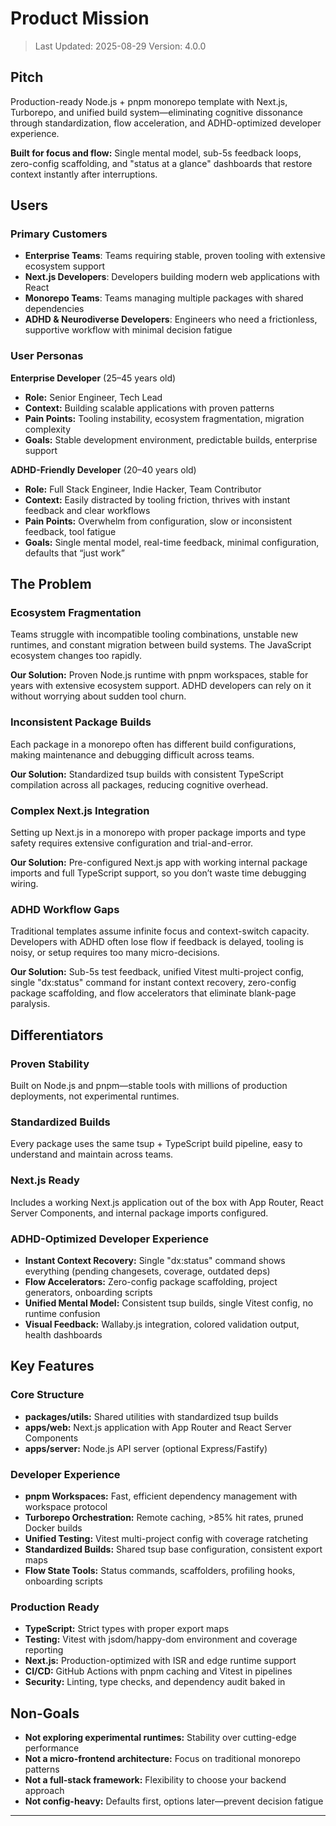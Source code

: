 # Product Mission

> Last Updated: 2025-08-29 Version: 4.0.0

## Pitch

Production-ready Node.js + pnpm monorepo template with Next.js, Turborepo, and unified build system—eliminating cognitive dissonance through standardization, flow acceleration, and ADHD-optimized developer experience.  

**Built for focus and flow:** Single mental model, sub-5s feedback loops, zero-config scaffolding, and "status at a glance" dashboards that restore context instantly after interruptions.

## Users

### Primary Customers

- **Enterprise Teams**: Teams requiring stable, proven tooling with extensive ecosystem support  
- **Next.js Developers**: Developers building modern web applications with React  
- **Monorepo Teams**: Teams managing multiple packages with shared dependencies  
- **ADHD & Neurodiverse Developers**: Engineers who need a frictionless, supportive workflow with minimal decision fatigue  

### User Personas

**Enterprise Developer** (25–45 years old)  
- **Role:** Senior Engineer, Tech Lead  
- **Context:** Building scalable applications with proven patterns  
- **Pain Points:** Tooling instability, ecosystem fragmentation, migration complexity  
- **Goals:** Stable development environment, predictable builds, enterprise support  

**ADHD-Friendly Developer** (20–40 years old)  
- **Role:** Full Stack Engineer, Indie Hacker, Team Contributor  
- **Context:** Easily distracted by tooling friction, thrives with instant feedback and clear workflows  
- **Pain Points:** Overwhelm from configuration, slow or inconsistent feedback, tool fatigue  
- **Goals:** Single mental model, real-time feedback, minimal configuration, defaults that “just work”  

## The Problem

### Ecosystem Fragmentation
Teams struggle with incompatible tooling combinations, unstable new runtimes, and constant migration between build systems. The JavaScript ecosystem changes too rapidly.  

**Our Solution:** Proven Node.js runtime with pnpm workspaces, stable for years with extensive ecosystem support. ADHD developers can rely on it without worrying about sudden tool churn.

### Inconsistent Package Builds
Each package in a monorepo often has different build configurations, making maintenance and debugging difficult across teams.  

**Our Solution:** Standardized tsup builds with consistent TypeScript compilation across all packages, reducing cognitive overhead.

### Complex Next.js Integration
Setting up Next.js in a monorepo with proper package imports and type safety requires extensive configuration and trial-and-error.  

**Our Solution:** Pre-configured Next.js app with working internal package imports and full TypeScript support, so you don’t waste time debugging wiring.  

### ADHD Workflow Gaps
Traditional templates assume infinite focus and context-switch capacity. Developers with ADHD often lose flow if feedback is delayed, tooling is noisy, or setup requires too many micro-decisions.  

**Our Solution:** Sub-5s test feedback, unified Vitest multi-project config, single "dx:status" command for instant context recovery, zero-config package scaffolding, and flow accelerators that eliminate blank-page paralysis.

## Differentiators

### Proven Stability
Built on Node.js and pnpm—stable tools with millions of production deployments, not experimental runtimes.  

### Standardized Builds
Every package uses the same tsup + TypeScript build pipeline, easy to understand and maintain across teams.  

### Next.js Ready
Includes a working Next.js application out of the box with App Router, React Server Components, and internal package imports configured.  

### ADHD-Optimized Developer Experience
- **Instant Context Recovery:** Single "dx:status" command shows everything (pending changesets, coverage, outdated deps)
- **Flow Accelerators:** Zero-config package scaffolding, project generators, onboarding scripts
- **Unified Mental Model:** Consistent tsup builds, single Vitest config, no runtime confusion
- **Visual Feedback:** Wallaby.js integration, colored validation output, health dashboards  

## Key Features

### Core Structure
- **packages/utils:** Shared utilities with standardized tsup builds  
- **apps/web:** Next.js application with App Router and React Server Components  
- **apps/server:** Node.js API server (optional Express/Fastify)  

### Developer Experience
- **pnpm Workspaces:** Fast, efficient dependency management with workspace protocol
- **Turborepo Orchestration:** Remote caching, >85% hit rates, pruned Docker builds
- **Unified Testing:** Vitest multi-project config with coverage ratcheting
- **Standardized Builds:** Shared tsup base configuration, consistent export maps
- **Flow State Tools:** Status commands, scaffolders, profiling hooks, onboarding scripts  

### Production Ready
- **TypeScript:** Strict types with proper export maps  
- **Testing:** Vitest with jsdom/happy-dom environment and coverage reporting  
- **Next.js:** Production-optimized with ISR and edge runtime support  
- **CI/CD:** GitHub Actions with pnpm caching and Vitest in pipelines  
- **Security:** Linting, type checks, and dependency audit baked in  

## Non-Goals
- **Not exploring experimental runtimes:** Stability over cutting-edge performance  
- **Not a micro-frontend architecture:** Focus on traditional monorepo patterns  
- **Not a full-stack framework:** Flexibility to choose your backend approach  
- **Not config-heavy:** Defaults first, options later—prevent decision fatigue  

---